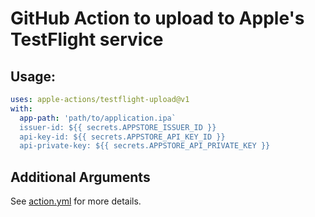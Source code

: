 # GitHub Action to upload to Apple's TestFlight service

## Usage:

```yaml
uses: apple-actions/testflight-upload@v1
with: 
  app-path: 'path/to/application.ipa`  
  issuer-id: ${{ secrets.APPSTORE_ISSUER_ID }}
  api-key-id: ${{ secrets.APPSTORE_API_KEY_ID }}
  api-private-key: ${{ secrets.APPSTORE_API_PRIVATE_KEY }}
```

## Additional Arguments

See [action.yml](action.yml) for more details.
